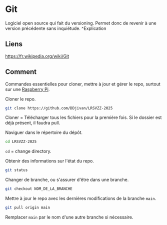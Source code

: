 # Git 
Logiciel open source qui fait du versioning. 
Permet donc de revenir à une version précédente sans inquiétude. ^Explication

## Liens 
https://fr.wikipedia.org/wiki/Git 

## Comment  
Commandes essentielles pour cloner, mettre à jour et gérer le repo, surtout sur une [Raspberry Pi](Raspberry%20Pi.md). 

Cloner le repo. 
```bash
git clone https://github.com/DDjivan/LRSVZZ-2025
```
Cloner = Télécharger tous les fichiers pour la première fois. Si le dossier est déjà présent, il faudra pull. 

Naviguer dans le répertoire du dépôt. 
```bash
cd LRSVZZ-2025
```
`cd` = change directory. 

Obtenir des informations sur l'état du repo. 
```bash
git status
```

Changer de branche, ou s'assurer d'être dans une branche. 
```bash
git checkout NOM_DE_LA_BRANCHE
```

Mettre à jour le repo avec les dernières modifications de la branche `main`. 
```bash
git pull origin main
```
Remplacer `main` par le nom d'une autre branche si nécessaire. 



